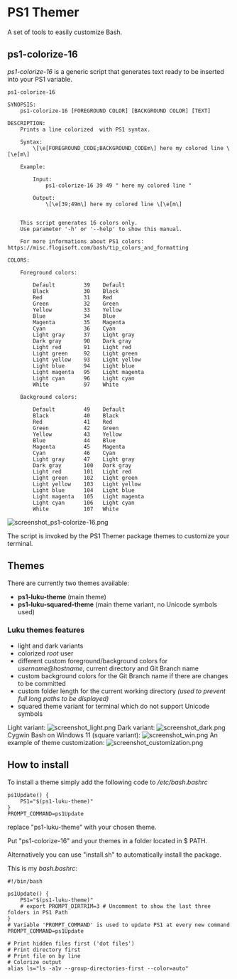 # PS1 Themer
A set of tools to easily customize Bash.

## ps1-colorize-16
*ps1-colorize-16* is a generic script that generates text ready to be inserted into your PS1 variable.

```
ps1-colorize-16

SYNOPSIS: 
	ps1-colorize-16 [FOREGROUND COLOR] [BACKGROUND COLOR] [TEXT]

DESCRIPTION:
	Prints a line colorized  with PS1 syntax.

	Syntax:
		\[\e[FOREGROUND_CODE;BACKGROUND_CODEm\] here my colored line \[\e[m\]

	Example:

		Input:
			ps1-colorize-16 39 49 " here my colored line "

		Output:
			\[\e[39;49m\] here my colored line \[\e[m\]
		
	
	This script generates 16 colors only.
	Use parameter '-h' or '--help' to show this manual.
	
	For more informations about PS1 colors: https://misc.flogisoft.com/bash/tip_colors_and_formatting

COLORS:
	
	Foreground colors:

		Default         39    Default
		Black           30    Black
		Red             31    Red
		Green           32    Green
		Yellow          33    Yellow
		Blue            34    Blue
		Magenta         35    Magenta
		Cyan            36    Cyan
		Light gray      37    Light gray
		Dark gray       90    Dark gray
		Light red       91    Light red
		Light green     92    Light green
		Light yellow    93    Light yellow
		Light blue      94    Light blue
		Light magenta   95    Light magenta
		Light cyan      96    Light cyan
		White           97    White

	Background colors:

		Default         49    Default
		Black           40    Black
		Red             41    Red
		Green           42    Green
		Yellow          43    Yellow
		Blue            44    Blue
		Magenta         45    Magenta
		Cyan            46    Cyan
		Light gray      47    Light gray
		Dark gray       100   Dark gray
		Light red       101   Light red
		Light green     102   Light green
		Light yellow    103   Light yellow
		Light blue      104   Light blue
		Light magenta   105   Light magenta
		Light cyan      106   Light cyan
		White           107   White

```
![screenshot_ps1-colorize-16.png](./screenshots/screenshot_ps1-colorize-16.png)

The script is invoked by the PS1 Themer package themes to customize your terminal.

## Themes
There are currently two themes available:
- **ps1-luku-theme** (main theme)
- **ps1-luku-squared-theme** (main theme variant, no Unicode symbols used)

### Luku themes features
- light and dark variants
- colorized *root* user
- different custom foreground/background colors for *username@hostname*, current directory and Git Branch name
- custom background colors for the Git Branch name if there are changes to be committed
- custom folder length for the current working directory *(used to prevent full long paths to be displayed)*
- squared theme variant for terminal which do not support Unicode symbols

Light variant:
![screenshot_light.png](./screenshots/screenshot_light.png)
Dark variant:
![screenshot_dark.png](./screenshots/screenshot_dark.png)
Cygwin Bash on Windows 11 (square variant):
![screenshot_win.png](./screenshots/screenshot_win.png)
An example of theme customization:
![screenshot_customization.png](./screenshots/screenshot_customization.png)

## How to install
To install a theme simply add the following code to */etc/bash.bashrc*
```console
ps1Update() { 
	PS1="$(ps1-luku-theme)"
}
PROMPT_COMMAND=ps1Update
```
replace "ps1-luku-theme" with your chosen theme.

Put "ps1-colorize-16" and your themes in a folder located in $ PATH.

Alternatively you can use "install.sh" to automatically install the package.

This is my *bash.bashrc*:
```
#!/bin/bash

ps1Update() { 
	PS1="$(ps1-luku-theme)"
	# export PROMPT_DIRTRIM=3 # Uncomment to show the last three folders in PS1 Path
}
# Variable 'PROMPT_COMMAND' is used to update PS1 at every new command
PROMPT_COMMAND=ps1Update

# Print hidden files first ('dot files')
# Print directory first
# Print file on by line
# Colorize output
alias ls="ls -a1v --group-directories-first --color=auto"
```
